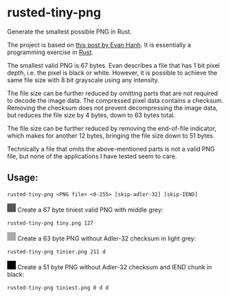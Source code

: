 # rusted-tiny-png
Generate the smallest possible PNG in Rust.

The project is based on [this post by Evan Hanh](https://evanhahn.com/worlds-smallest-png/). It is essentially a programming exercise in [Rust](https://www.rust-lang.org/).

The smallest valid PNG is 67 bytes. Evan describes a file that has 1 bit pixel depth, i.e. the pixel is black or white. However, it is possible to achieve the same file size with 8 bit grayscale using any intensity. 

The file size can be further reduced by omitting parts that are not required to decode the image data. The compressed pixel data contains a checksum. Removing the checksum does not prevent decompressing the image data, but reduces the file size by 4 bytes, down to 63 bytes total. 

The file size can be further reduced by removing the end-of-file indicator, which makes for another 12 bytes, bringing the file size down to 51 bytes.

Technically a file that omits the above-mentioned parts is not a valid PNG file, but none of the applications I have tested seem to care.

## Usage:
  
    rusted-tiny-png <PNG file> <0-255> [skip-adler-32] [skip-IEND]

<img src="images/tiny.png" width="20"/>
Create a 67 byte tiniest valid PNG with middle grey:

    rusted-tiny-png tiny.png 127

<img src="images/tinier.png" width="20"/>
Create a 63 byte PNG without Adler-32 checksum in light grey:

    rusted-tiny-png tinier.png 211 d

<img src="images/tiniest.png" width="20"/>
Create a 51 byte PNG without Adler-32 checksum and IEND chunk in black:

    rusted-tiny-png tiniest.png 0 d d

